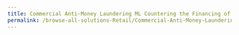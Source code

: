 ```yaml
---
title: Commercial Anti-Money Laundering ML Countering the Financing of Terrorism TF Screening
permalink: /browse-all-solutions-Retail/Commercial-Anti-Money-Laundering--ML--Countering-the-Financing-of-Terrorism--TF--Screening
---
```



